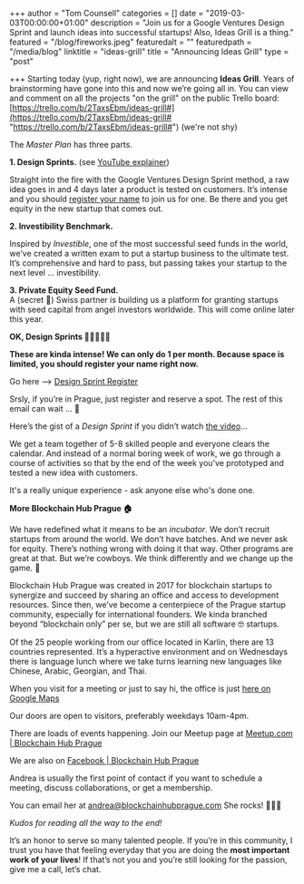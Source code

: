 +++
author = "Tom Counsell"
categories = []
date = "2019-03-03T00:00:00+01:00"
description = "Join us for a Google Ventures Design Sprint and launch ideas into successful startups! Also, Ideas Grill is a thing."
featured = "/blog/fireworks.jpeg"
featuredalt = ""
featuredpath = "/media/blog"
linktitle = "ideas-grill"
title = "Announcing Ideas Grill"
type = "post"

+++
Starting today (yup, right now), we are announcing **Ideas Grill**. Years of brainstorming have gone into this and now we’re going all in. You can view and comment on all the projects "on the grill" on the public Trello board: [https://trello.com/b/2TaxsEbm/ideas-grill#](https://trello.com/b/2TaxsEbm/ideas-grill# "https://trello.com/b/2TaxsEbm/ideas-grill#") (we're not shy)

The _Master Plan_ has three parts.

**1. Design Sprints.** (see [YouTube explainer](https://youtu.be/K2vSQPh6MCE))

Straight into the fire with the Google Ventures Design Sprint method, a raw idea goes in and 4 days later a product is tested on customers. It’s intense and you should [register your name](https://airtable.com/shrl8KSKpXPa04Wy0) to join us for one. Be there and you get equity in the new startup that comes out.

**2. Investibility Benchmark.**

Inspired by _Investible_, one of the most successful seed funds in the world, we’ve created a written exam to put a startup business to the ultimate test. It’s comprehensive and hard to pass, but passing takes your startup to the next level … investibility.

**3. Private Equity Seed Fund.**  
A (secret 🤫) Swiss partner is building us a platform for granting startups with seed capital from angel investors worldwide. This will come online later this year.

**OK, Design Sprints 🏃‍♂️🏃‍♂️💨**

**These are kinda intense! We can only do 1 per month. Because space is limited, you should register your name right now.**

Go here —> [Design Sprint Register](https://airtable.com/shrl8KSKpXPa04Wy0)

Srsly, if you’re in Prague, just register and reserve a spot. The rest of this email can wait … 🤔

Here’s the gist of a _Design Sprint_ if you didn’t watch [the video](https://youtu.be/K2vSQPh6MCE_)...

We get a team together of 5-8 skilled people and everyone clears the calendar. And instead of a normal boring week of work, we go through a course of activities so that by the end of the week you’ve prototyped and tested a new idea with customers.

It's a really unique experience - ask anyone else who's done one.

**More Blockchain Hub Prague 🏠**

We have redefined what it means to be an _incubator_. We don’t recruit startups from around the world. We don’t have batches. And we never ask for equity. There’s nothing wrong with doing it that way. Other programs are great at that. But we’re cowboys. We think differently and we change up the game. 🤠

Blockchain Hub Prague was created in 2017 for blockchain startups to synergize and succeed by sharing an office and access to development resources. Since then, we’ve become a centerpiece of the Prague startup community, especially for international founders. We kinda branched beyond “blockchain only” per se, but we are still all software 🤓 startups.

Of the 25 people working from our office located in Karlin, there are 13 countries represented. It’s a hyperactive environment and on Wednesdays there is language lunch where we take turns learning new languages like Chinese, Arabic, Georgian, and Thai.

When you visit for a meeting or just to say hi, the office is just [here on Google Maps](https://goo.gl/maps/oCFvTAR4F982)

Our doors are open to visitors, preferably weekdays 10am-4pm.

There are loads of events happening. Join our Meetup page at [Meetup.com | Blockchain Hub Prague](http://meetup.com/blockchainhubprague/)

We are also on [Facebook | Blockchain Hub Prague](https://www.facebook.com/BlockchainHubPrague/)

Andrea is usually the first point of contact if you want to schedule a meeting, discuss collaborations, or get a membership.

You can email her at [andrea@blockchainhubprague.com](mailto:andrea@blockchainhubprague.com) She rocks! 🤘🏽🎸

_Kudos for reading all the way to the end!_

It’s an honor to serve so many talented people. If you’re in this community, I trust you have that feeling everyday that you are doing the **most important work of your lives**! If that’s not you and you’re still looking for the passion, give me a call, let’s chat.